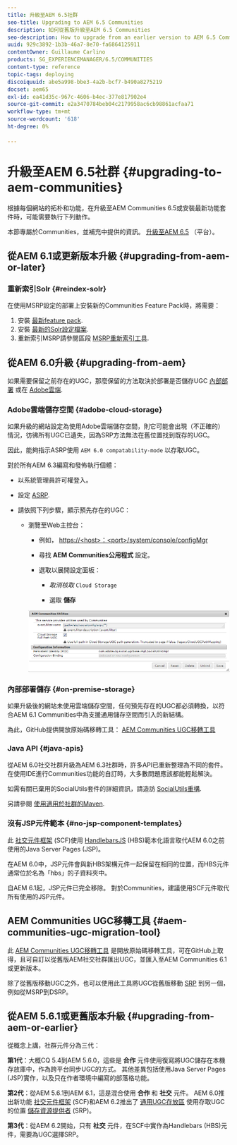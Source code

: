 ```yaml
---
title: 升級至AEM 6.5社群
seo-title: Upgrading to AEM 6.5 Communities
description: 如何從舊版升級至AEM 6.5 Communities
seo-description: How to upgrade from an earlier version to AEM 6.5 Communities
uuid: 929c3892-1b3b-46a7-8e70-fa6864125911
contentOwner: Guillaume Carlino
products: SG_EXPERIENCEMANAGER/6.5/COMMUNITIES
content-type: reference
topic-tags: deploying
discoiquuid: abe5a998-bbe3-4a2b-bcf7-b490a8275219
docset: aem65
exl-id: ea41d35c-967c-4606-b4ec-377e817902e4
source-git-commit: e2a3470784beb04c2179958ac6cb98861acfaa71
workflow-type: tm+mt
source-wordcount: '618'
ht-degree: 0%

---
```


# 升級至AEM 6.5社群 {#upgrading-to-aem-communities}

根據每個網站的拓朴和功能，在升級至AEM Communities 6.5或安裝最新功能套件時，可能需要執行下列動作。

本節專屬於Communities，並補充中提供的資訊。 [升級至AEM 6.5](/help/sites-deploying/upgrade.md) （平台）。

## 從AEM 6.1或更新版本升級 {#upgrading-from-aem-or-later}

### 重新索引Solr {#reindex-solr}

在使用MSRP設定的部署上安裝新的Communities Feature Pack時，將需要：

1. 安裝 [最新feature pack](/help/communities/deploy-communities.md#latestfeaturepack).
1. 安裝 [最新的Solr設定檔案](/help/communities/msrp.md#upgrading).
1. 重新索引MSRP請參閱區段 [MSRP重新索引工具](/help/communities/msrp.md#msrp-reindex-tool).

## 從AEM 6.0升級 {#upgrading-from-aem}

如果需要保留之前存在的UGC，那麼保留的方法取決於部署是否儲存UGC [內部部署](#on-premise-storage) 或在 [Adobe雲端](#adobe-cloud-storage).

### Adobe雲端儲存空間 {#adobe-cloud-storage}

如果升級的網站設定為使用Adobe雲端儲存空間，則它可能會出現（不正確的）情況，彷彿所有UGC已遺失，因為SRP方法無法在舊位置找到既存的UGC。

因此，能夠指示ASRP使用 `AEM 6.0 compatability-mode` 以存取UGC。

對於所有AEM 6.3編寫和發佈執行個體：

* 以系統管理員許可權登入。
* 設定 [ASRP](/help/communities/asrp.md).
* 請依照下列步驟，顯示預先存在的UGC：

   * 瀏覽至Web主控台：

      * 例如， [https://&lt;host>：&lt;port>/system/console/configMgr](https://localhost:4502/system/console/configMgr)

      * 尋找 **AEM Communities公用程式** 設定。
      * 選取以展開設定面板：

         * *取消核取* `Cloud Storage`

         * 選取 **儲存**

     ![公用程式](assets/utilities.png)

### 內部部署儲存 {#on-premise-storage}

如果升級後的網站未使用雲端儲存空間，任何預先存在的UGC都必須轉換，以符合AEM 6.1 Communities中為支援通用儲存空間而引入的新結構。

為此，GitHub提供開放原始碼移轉工具：
[AEM Communities UGC移轉工具](https://github.com/Adobe-Marketing-Cloud/communities-ugc-migration)

### Java API {#java-apis}

從AEM 6.0社交社群升級為AEM 6.3社群時，許多API已重新整理為不同的套件。 在使用IDE進行Communities功能的自訂時，大多數問題應該都能輕鬆解決。

如需有關已棄用的SocialUtils套件的詳細資訊，請造訪 [SocialUtils重構](/help/communities/socialutils.md).

另請參閱 [使用適用於社群的Maven](/help/communities/maven.md).

### 沒有JSP元件範本 {#no-jsp-component-templates}

此 [社交元件框架](/help/communities/scf.md) (SCF)使用 [HandlebarsJS](https://handlebarsjs.com/) (HBS)範本化語言取代AEM 6.0之前使用的Java Server Pages (JSP)。

在AEM 6.0中，JSP元件會與新HBS架構元件一起保留在相同的位置，而HBS元件通常位於名為「hbs」的子資料夾中。

自AEM 6.1起，JSP元件已完全移除。 對於Communities，建議使用SCF元件取代所有使用的JSP元件。

## AEM Communities UGC移轉工具 {#aem-communities-ugc-migration-tool}

此 [AEM Communities UGC移轉工具](https://github.com/Adobe-Marketing-Cloud/communities-ugc-migration) 是開放原始碼移轉工具，可在GitHub上取得，且可自訂以從舊版AEM社交社群匯出UGC，並匯入至AEM Communities 6.1或更新版本。

除了從舊版移動UGC之外，也可以使用此工具將UGC從舊版移動 [SRP](/help/communities/working-with-srp.md) 到另一個，例如從MSRP到DSRP。

## 從AEM 5.6.1或更舊版本升級 {#upgrading-from-aem-or-earlier}

從概念上講，社群元件分為三代：

**第1代**：大概CQ 5.4到AEM 5.6.0，這些是 **合作** 元件使用復寫將UGC儲存在本機存放庫中，作為跨平台同步UGC的方式。 其他差異包括使用Java Server Pages (JSP)實作，以及只在作者環境中編寫的部落格功能。

**第2代**：從AEM 5.6.1到AEM 6.1，這是混合使用 **合作** 和 **社交** 元件。 AEM 6.0推出新功能 [社交元件框架](/help/communities/scf.md) (SCF)和AEM 6.2推出了 [通用UGC存放區](/help/communities/working-with-srp.md) 使用存取UGC的位置 [儲存資源提供者](/help/communities/srp.md) (SRP)。

**第3代**：從AEM 6.2開始，只有 **社交** 元件，在SCF中實作為Handlebars (HBS)元件，需要為UGC選擇SRP。
